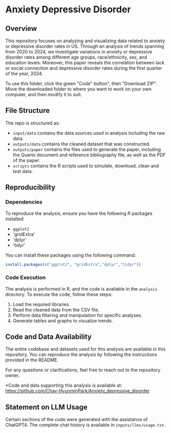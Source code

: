 # Anxiety Depressive Disorder

## Overview

This repository focuses on analyzing and visualizing data related to anxiety or depressive disorder rates in US. Through an analysis of trends spanning from 2020 to 2024, we investigate variations in anxiety or  depressive disorder rates among different age groups, race/ethnicity, sex, and education levels. Moreover, this paper reveals the correlation between lack or social connection and depressive disorder rates during the first quarter of the year, 2024. 

To use this folder, click the green "Code" button", then "Download ZIP". Move the downloaded folder to where you want to work on your own computer, and then modify it to suit.

## File Structure

The repo is structured as:

-   `input/data` contains the data sources used in analysis including the raw data.
-   `outputs/data` contains the cleaned dataset that was constructed.
-   `outputs/paper` contains the files used to generate the paper, including the Quarto document and reference bibliography file, as well as the PDF of the paper. 
-   `scripts` contains the R scripts used to simulate, download, clean and test data.

## Reproducibility

### Dependencies
To reproduce the analysis, ensure you have the following R packages installed:

- `ggplot2`
- 'gridExtra'
- 'dplyr'
- 'tidyr'

You can install these packages using the following command:

```R
install.packages(c("ggplot2", "gridExtra","dplyr","tidyr"))
```

### Code Execution
The analysis is performed in R, and the code is available in the `analysis` directory. To execute the code, follow these steps:

1. Load the required libraries.
2. Read the cleaned data from the CSV file.
3. Perform data filtering and manipulation for specific analyses.
4. Generate tables and graphs to visualize trends.
  

## Code and Data Availability

The entire codebase and datasets used for this analysis are available in this repository. You can reproduce the analysis by following the instructions provided in the README.

For any questions or clarifications, feel free to reach out to the repository owner.

*Code and data supporting this analysis is available at: https://github.com/Chay-HyunminPark/Anxiety_depressive_disorder

## Statement on LLM Usage
Certain sections of the code were generated with the assistance of ChatGPT4. The complete chat history is available in `inputs/llms/usage.txt`. 
